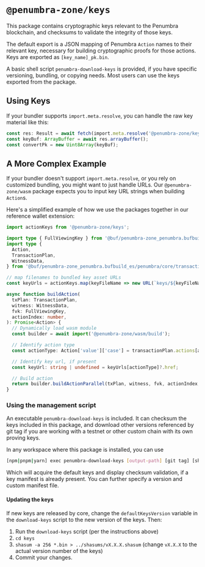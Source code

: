 # `@penumbra-zone/keys`

This package contains cryptographic keys relevant to the Penumbra blockchain,
and checksums to validate the integrity of those keys.

The default export is a JSON mapping of Penumbra `Action` names to their
relevant key, necessary for building cryptographic proofs for those actions.
Keys are exported as `[key_name]_pk.bin`.

A basic shell script `penumbra-download-keys` is provided, if you have specific
versioning, bundling, or copying needs. Most users can use the keys exported
from the package.

## Using Keys

If your bundler supports `import.meta.resolve`, you can handle the raw key material like this:

```ts
const res: Result = await fetch(import.meta.resolve('@penumbra-zone/keys/convert_pk.bin'));
const keyBuf: ArrayBuffer = await res.arrayBuffer();
const convertPk = new Uint8Array(keyBuf);
```

## A More Complex Example

If your bundler doesn't support `import.meta.resolve`, or you rely on customized
bundling, you might want to just handle URLs. Our `@penumbra-zone/wasm` package
expects you to input key URL strings when building `Action`s.

Here's a simplified example of how we use the packages together in our reference
wallet extension:

```ts
import actionKeys from '@penumbra-zone/keys';

import type { FullViewingKey } from '@buf/penumbra-zone_penumbra.bufbuild_es/penumbra/core/keys/v1/keys_pb';
import type {
  Action,
  TransactionPlan,
  WitnessData,
} from '@buf/penumbra-zone_penumbra.bufbuild_es/penumbra/core/transaction/v1/transaction_pb';

// map filenames to bundled key asset URLs
const keyUrls = actionKeys.map(keyFileName => new URL(`keys/${keyFileName}`, PRAX_ORIGIN));

async function buildAction(
  txPlan: TransactionPlan,
  witness: WitnessData,
  fvk: FullViewingKey,
  actionIndex: number,
): Promise<Action> {
  // Dynamically load wasm module
  const builder = await import('@penumbra-zone/wasm/build');

  // Identify action type
  const actionType: Action['value']['case'] = transactionPlan.actions[actionPlanIndex]!.action.case;

  // Identify key url, if present
  const keyUrl: string | undefined = keyUrls[actionType]?.href;

  // Build action
  return builder.buildActionParallel(txPlan, witness, fvk, actionIndex, keyUrl);
}
```

### Using the management script

An executable `penumbra-download-keys` is included. It can checksum the keys
included in this package, and download other versions referenced by git tag if
you are working with a testnet or other custom chain with its own proving keys.

In any workspace where this package is installed, you can use

```sh
[npm|pnpm|yarn] exec penumbra-download-keys [output-path] [git tag] [sha256 manifest]
```

Which will acquire the default keys and display checksum validation, if a key
manifest is already present. You can further specify a version and custom
manifest file.

#### Updating the keys

If new keys are released by core, change the `defaultKeysVersion` variable in the `download-keys` script to the new version of the keys. Then:

1. Run the `download-keys` script (per the instructions above)
2. `cd keys`
3. `shasum -a 256 *.bin > ../shasums/vX.X.X.shasum` (change `vX.X.X` to the actual version number of the keys)
4. Commit your changes.
